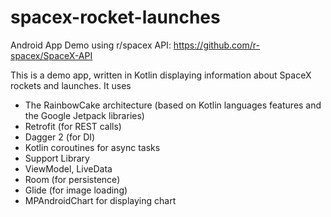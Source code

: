 # spacex-rocket-launches
Android App Demo using r/spacex API: https://github.com/r-spacex/SpaceX-API

This is a demo app, written in Kotlin displaying information about SpaceX rockets and launches.
It uses
- The RainbowCake architecture (based on Kotlin languages features and the Google Jetpack libraries)
- Retrofit (for REST calls)
- Dagger 2 (for DI)
- Kotlin coroutines for async tasks
- Support Library
- ViewModel, LiveData
- Room (for persistence)
- Glide (for image loading)
- MPAndroidChart for displaying chart